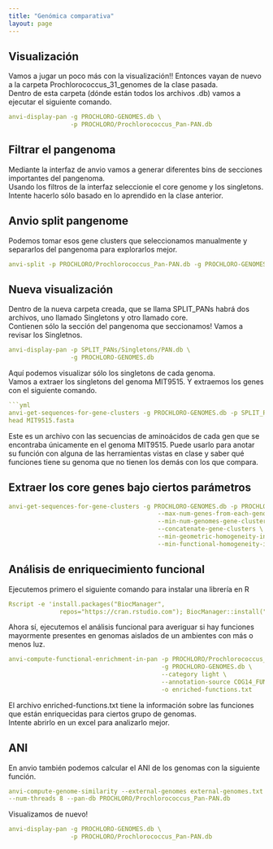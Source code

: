 ```yaml
---
title: "Genómica comparativa"
layout: page
---
```

## Visualización
Vamos a jugar un poco más con la visualización!! Entonces vayan de nuevo a la carpeta Prochlorococcus_31_genomes de la clase pasada.<br>
Dentro de esta carpeta (dónde están todos los archivos .db) vamos a ejecutar el siguiente comando.
```yml
anvi-display-pan -g PROCHLORO-GENOMES.db \
                 -p PROCHLORO/Prochlorococcus_Pan-PAN.db
```
## Filtrar el pangenoma

Mediante la interfaz de anvio vamos a generar diferentes bins de secciones importantes del pangenoma. <br>
Usando los filtros de la interfaz seleccionie el core genome y los singletons. Intente hacerlo sólo basado en lo aprendido en la clase anterior.

## Anvio split pangenome
Podemos tomar esos gene clusters que seleccionamos manualmente y separarlos del pangenoma para explorarlos mejor.

```yml
anvi-split -p PROCHLORO/Prochlorococcus_Pan-PAN.db -g PROCHLORO-GENOMES.db -C default -o SPLIT_PANs
```
## Nueva visualización
Dentro de la nueva carpeta creada, que se llama SPLIT_PANs habrá dos archivos, uno llamado Singletons y otro llamado core. <br>
Contienen sólo la sección del pangenoma que seccionamos! Vamos a revisar los Singletnos.

```yml
anvi-display-pan -p SPLIT_PANs/Singletons/PAN.db \
                 -g PROCHLORO-GENOMES.db
```
Aquí podemos visualizar sólo los singletons de cada genoma. <br>
Vamos a extraer los singletons del genoma MIT9515. Y extraemos los genes con el siguiente comando.
```yml
```yml
anvi-get-sequences-for-gene-clusters -g PROCHLORO-GENOMES.db -p SPLIT_PANs/Singletons/PAN.db -o MIT9515.fasta -C default -b MIT9515
head MIT9515.fasta
```
Este es un archivo con las secuencias de aminoácidos de cada gen que se encontraba únicamente en el genoma MIT9515. Puede usarlo para anotar su función con alguna de las herramientas vistas en clase y saber qué funciones tiene su genoma que no tienen los demás con los que compara.

## Extraer los core genes bajo ciertos parámetros
```yml
anvi-get-sequences-for-gene-clusters -g PROCHLORO-GENOMES.db -p PROCHLORO/Prochlorococcus_Pan-PAN.db -o core-sequences.fasta \
                                         --max-num-genes-from-each-genome 1 \
                                         --min-num-genomes-gene-cluster-occurs 31 \
                                         --concatenate-gene-clusters \
                                         --min-geometric-homogeneity-index 0.8 \
                                         --min-functional-homogeneity-index 0.8
```
## Análisis de enriquecimiento funcional
Ejecutemos primero el siguiente comando para instalar una librería en R
```yml
Rscript -e 'install.packages("BiocManager",
              repos="https://cran.rstudio.com"); BiocManager::install("qvalue")'
```
Ahora sí, ejecutemos el análisis funcional para averiguar si hay funciones mayormente presentes en genomas aislados de un ambientes con más o menos luz.
```yml
anvi-compute-functional-enrichment-in-pan -p PROCHLORO/Prochlorococcus_Pan-PAN.db \
                                          -g PROCHLORO-GENOMES.db \
                                          --category light \
                                          --annotation-source COG14_FUNCTION \
                                          -o enriched-functions.txt
```
El archivo enriched-functions.txt tiene la información sobre las funciones que están enriquecidas para ciertos grupo de genomas. <br>
Intente abrirlo en un excel para analizarlo mejor. 

## ANI
En anvio también podemos calcular el ANI de los genomas con la siguiente función.
```yml
anvi-compute-genome-similarity --external-genomes external-genomes.txt --program fastANI --output-dir ANI \
--num-threads 8 --pan-db PROCHLORO/Prochlorococcus_Pan-PAN.db
```
Visualizamos de nuevo!
```yml
anvi-display-pan -g PROCHLORO-GENOMES.db \
                 -p PROCHLORO/Prochlorococcus_Pan-PAN.db
```
